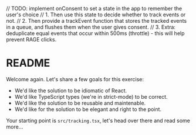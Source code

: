 // TODO: implement onConsent to set a state in the app to remember the user's choice
// 1. Then use this state to decide whether to track events or not.
// 2. Then provide a trackEvent function that stores the tracked events in a queue, and flushes them when the user gives consent.
// 3. Extra: deduplicate equal events that occur within 500ms (throttle) - this will help prevent RAGE clicks.

# README

Welcome again. Let's share a few goals for this exercise:

- We'd like the solution to be idiomatic of React.
- We'd like TypeScript types (we're in strict-mode) to be correct.
- We'd like the solution to be reusable and maintenable.
- We'd like for the solution to be elegant and right to the point.

Your starting point is `src/tracking.tsx`, let's head over there and read some more...
